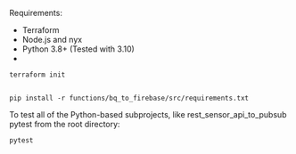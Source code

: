 
Requirements:
- Terraform
- Node.js and nyx
- Python 3.8+  (Tested with 3.10)
- 


```shell
terraform init


pip install -r functions/bq_to_firebase/src/requirements.txt
```

To test all of the Python-based subprojects, like rest_sensor_api_to_pubsub
pytest from the root directory:

```shell
pytest
```